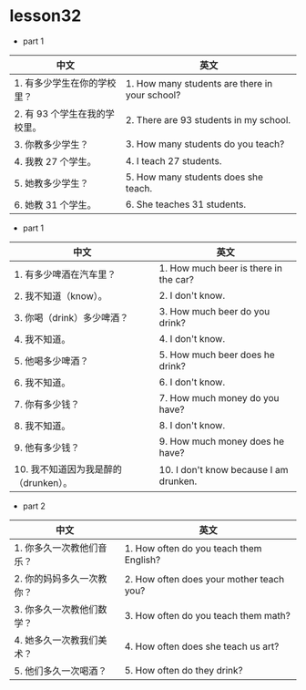 # lesson32

- part 1

| 中文                          | 英文                                           |
| ----------------------------- | ---------------------------------------------- |
| 1. 有多少学生在你的学校里？   | 1. How many students are there in your school? |
| 2. 有 93 个学生在我的学校里。 | 2. There are 93 students in my school.         |
| 3. 你教多少学生？             | 3. How many students do you teach?             |
| 4. 我教 27 个学生。           | 4. I teach 27 students.                        |
| 5. 她教多少学生？             | 5. How many students does she teach.           |
| 6. 她教 31 个学生。           | 6. She teaches 31 students.                    |

- part 1

| 中文                                  | 英文                                   |
| ------------------------------------- | -------------------------------------- |
| 1. 有多少啤酒在汽车里？               | 1. How much beer is there in the car?  |
| 2. 我不知道（know）。                 | 2. I don't know.                       |
| 3. 你喝（drink）多少啤酒？            | 3. How much beer do you drink?         |
| 4. 我不知道。                         | 4. I don't know.                       |
| 5. 他喝多少啤酒？                     | 5. How much beer does he drink?        |
| 6. 我不知道。                         | 6. I don't know.                       |
| 7. 你有多少钱？                       | 7. How much money do you have?         |
| 8. 我不知道。                         | 8. I don't know.                       |
| 9. 他有多少钱？                       | 9. How much money does he have?        |
| 10. 我不知道因为我是醉的（drunken）。 | 10. I don't know because I am drunken. |

- part 2

| 中文                      | 英文                                     |
| ------------------------- | ---------------------------------------- |
| 1. 你多久一次教他们音乐？ | 1. How often do you teach them English?  |
| 2. 你的妈妈多久一次教你？ | 2. How often does your mother teach you? |
| 3. 你多久一次教他们数学？ | 3. How often do you teach them math?     |
| 4. 她多久一次教我们美术？ | 4. How often does she teach us art?      |
| 5. 他们多久一次喝酒？     | 5. How often do they drink?              |
